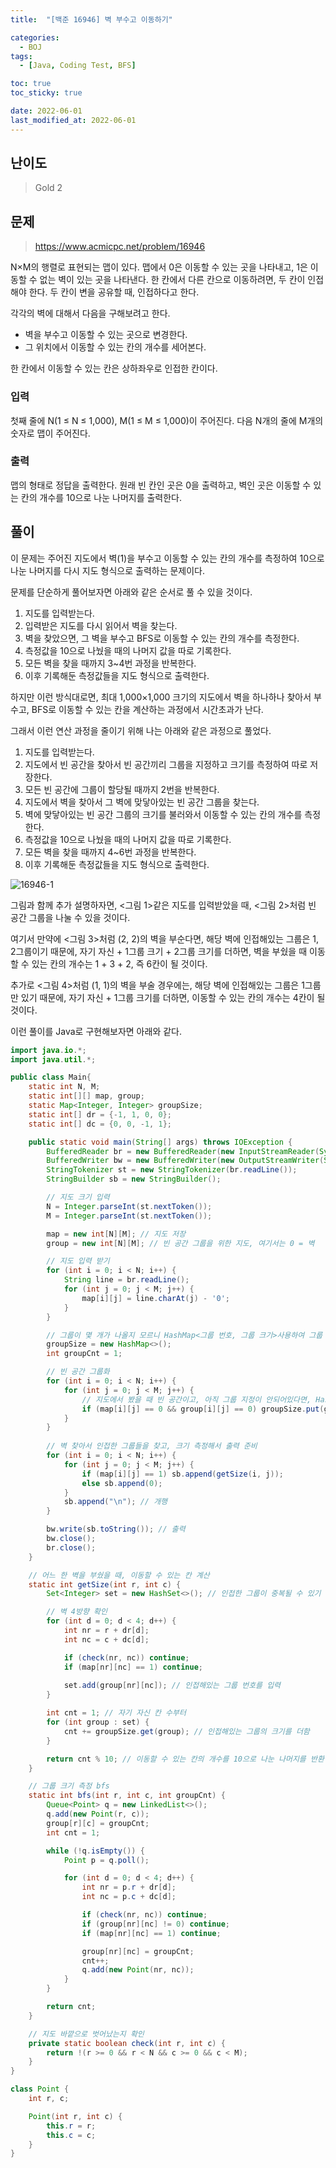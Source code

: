 ```yaml
---
title:  "[백준 16946] 벽 부수고 이동하기"

categories:
  - BOJ
tags:
  - [Java, Coding Test, BFS]

toc: true
toc_sticky: true

date: 2022-06-01
last_modified_at: 2022-06-01
---
```



## 난이도

> Gold 2

## 문제

> https://www.acmicpc.net/problem/16946

N×M의 행렬로 표현되는 맵이 있다. 맵에서 0은 이동할 수 있는 곳을 나타내고, 1은 이동할 수 없는 벽이 있는 곳을 나타낸다. 한 칸에서 다른 칸으로 이동하려면, 두 칸이 인접해야 한다. 두 칸이 변을 공유할 때, 인접하다고 한다.

각각의 벽에 대해서 다음을 구해보려고 한다.

- 벽을 부수고 이동할 수 있는 곳으로 변경한다.
- 그 위치에서 이동할 수 있는 칸의 개수를 세어본다.

한 칸에서 이동할 수 있는 칸은 상하좌우로 인접한 칸이다.

### 입력

첫째 줄에 N(1 ≤ N ≤ 1,000), M(1 ≤ M ≤ 1,000)이 주어진다. 다음 N개의 줄에 M개의 숫자로 맵이 주어진다.

### 출력

맵의 형태로 정답을 출력한다. 원래 빈 칸인 곳은 0을 출력하고, 벽인 곳은 이동할 수 있는 칸의 개수를 10으로 나눈 나머지를 출력한다.

## 풀이

이 문제는 주어진 지도에서 벽(1)을 부수고 이동할 수 있는 칸의 개수를 측정하여 10으로 나눈 나머지를 다시 지도 형식으로 출력하는 문제이다.

문제를 단순하게 풀어보자면 아래와 같은 순서로 풀 수 있을 것이다.

1. 지도를 입력받는다.
2. 입력받은 지도를 다시 읽어서 벽을 찾는다.
3. 벽을 찾았으면, 그 벽을 부수고 BFS로 이동할 수 있는 칸의 개수를 측정한다.
4. 측정값을 10으로 나눴을 때의 나머지 값을 따로 기록한다.
5. 모든 벽을 찾을 때까지 3~4번 과정을 반복한다.
6. 이후 기록해둔 측정값들을 지도 형식으로 출력한다.

하지만 이런 방식대로면, 최대 1,000×1,000 크기의 지도에서 벽을 하나하나 찾아서 부수고, BFS로 이동할 수 있는 칸을 계산하는 과정에서 시간초과가 난다.

그래서 이런 연산 과정을 줄이기 위해 나는 아래와 같은 과정으로 풀었다.

1. 지도를 입력받는다.
2. 지도에서 빈 공간을 찾아서 빈 공간끼리 그룹을 지정하고 크기를 측정하여 따로 저장한다.
3. 모든 빈 공간에 그룹이 할당될 때까지 2번을 반복한다.
4. 지도에서 벽을 찾아서 그 벽에 맞닿아있는 빈 공간 그룹을 찾는다.
5. 벽에 맞닿아있는 빈 공간 그룹의 크기를 불러와서 이동할 수 있는 칸의 개수를 측정한다.
6. 측정값을 10으로 나눴을 때의 나머지 값을 따로 기록한다.
7. 모든 벽을 찾을 때까지 4~6번 과정을 반복한다.
8. 이후 기록해둔 측정값들을 지도 형식으로 출력한다.

![16946-1](https://user-images.githubusercontent.com/14340685/171435262-98b6678e-c646-4131-9da6-ee89016b81c0.png)

그림과 함께 추가 설명하자면, <그림 1>같은 지도를 입력받았을 때, <그림 2>처럼 빈 공간 그룹을 나눌 수 있을 것이다.

여기서 만약에 <그림 3>처럼 (2, 2)의 벽을 부순다면, 해당 벽에 인접해있는 그룹은 1, 2그룹이기 때문에, 자기 자신 + 1그룹 크기 + 2그룹 크기를 더하면, 벽을 부쉈을 때 이동할 수 있는 칸의 개수는 1 + 3 + 2, 즉 6칸이 될 것이다.

추가로 <그림 4>처럼 (1, 1)의 벽을 부술 경우에는, 해당 벽에 인접해있는 그룹은 1그룹만 있기 때문에, 자기 자신 + 1그룹 크기를 더하면, 이동할 수 있는 칸의 개수는 4칸이 될 것이다.

이런 풀이를 Java로 구현해보자면 아래와 같다.

```java
import java.io.*;
import java.util.*;

public class Main{
    static int N, M;
    static int[][] map, group;
    static Map<Integer, Integer> groupSize;
    static int[] dr = {-1, 1, 0, 0};
    static int[] dc = {0, 0, -1, 1};

    public static void main(String[] args) throws IOException {
        BufferedReader br = new BufferedReader(new InputStreamReader(System.in));
        BufferedWriter bw = new BufferedWriter(new OutputStreamWriter(System.out));
        StringTokenizer st = new StringTokenizer(br.readLine());
        StringBuilder sb = new StringBuilder();

      	// 지도 크기 입력
        N = Integer.parseInt(st.nextToken());
        M = Integer.parseInt(st.nextToken());

        map = new int[N][M]; // 지도 저장
        group = new int[N][M]; // 빈 공간 그룹을 위한 지도, 여기서는 0 = 벽

      	// 지도 입력 받기
        for (int i = 0; i < N; i++) {
            String line = br.readLine();
            for (int j = 0; j < M; j++) {
                map[i][j] = line.charAt(j) - '0';
            }
        }

      	// 그룹이 몇 개가 나올지 모르니 HashMap<그룹 번호, 그룹 크기>사용하여 그룹 크기를 저장
        groupSize = new HashMap<>();
        int groupCnt = 1;

      	// 빈 공간 그룹화
        for (int i = 0; i < N; i++) {
            for (int j = 0; j < M; j++) {
              	// 지도에서 봤을 때 빈 공간이고, 아직 그룹 지정이 안되어있다면, HashMap에 그룹 번호와 그룹 크기를 측정해서 입력
                if (map[i][j] == 0 && group[i][j] == 0) groupSize.put(groupCnt, bfs(i, j, groupCnt++));
            }
        }
				
      	// 벽 찾아서 인접한 그룹들을 찾고, 크기 측정해서 출력 준비
        for (int i = 0; i < N; i++) {
            for (int j = 0; j < M; j++) {
                if (map[i][j] == 1) sb.append(getSize(i, j));
                else sb.append(0);
            }
            sb.append("\n"); // 개행
        }

        bw.write(sb.toString()); // 출력
        bw.close();
        br.close();
    }

  	// 어느 한 벽을 부쉈을 때, 이동할 수 있는 칸 계산
    static int getSize(int r, int c) {
        Set<Integer> set = new HashSet<>(); // 인접한 그룹이 중복될 수 있기 때문에 HashSet<그룹 번호> 사용

      	// 벽 4방향 확인
        for (int d = 0; d < 4; d++) {
            int nr = r + dr[d];
            int nc = c + dc[d];

            if (check(nr, nc)) continue;
            if (map[nr][nc] == 1) continue;
						
            set.add(group[nr][nc]); // 인접해있는 그룹 번호를 입력
        }

        int cnt = 1; // 자기 자신 칸 수부터
        for (int group : set) {
            cnt += groupSize.get(group); // 인접해있는 그룹의 크기를 더함
        }

        return cnt % 10; // 이동할 수 있는 칸의 개수를 10으로 나눈 나머지를 반환
    }

  	// 그룹 크기 측정 bfs
    static int bfs(int r, int c, int groupCnt) {
        Queue<Point> q = new LinkedList<>();
        q.add(new Point(r, c));
        group[r][c] = groupCnt;
        int cnt = 1;

        while (!q.isEmpty()) {
            Point p = q.poll();

            for (int d = 0; d < 4; d++) {
                int nr = p.r + dr[d];
                int nc = p.c + dc[d];

                if (check(nr, nc)) continue;
                if (group[nr][nc] != 0) continue;
                if (map[nr][nc] == 1) continue;

                group[nr][nc] = groupCnt;
                cnt++;
                q.add(new Point(nr, nc));
            }
        }

        return cnt;
    }

  	// 지도 바깥으로 벗어났는지 확인
    private static boolean check(int r, int c) {
        return !(r >= 0 && r < N && c >= 0 && c < M);
    }
}

class Point {
    int r, c;

    Point(int r, int c) {
        this.r = r;
        this.c = c;
    }
}
```
